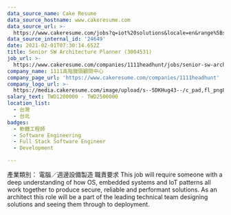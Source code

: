 ```yaml
---
data_source_name: Cake Resume
data_source_hostname: www.cakeresume.com
data_source_url: >-
  https://www.cakeresume.com/jobs?q=iot%20solutions&locale=en&range%5Bsalary_range%5D%5Bmin%5D=1000000
data_source_internal_id: '24649'
date: 2021-02-01T07:30:14.652Z
title: Senior SW Architecture Planner (3004531)
job_url: >-
  https://www.cakeresume.com/companies/1111headhunt/jobs/senior-sw-architecture-planner-3004531
company_name: 1111高階獵頭顧問中心
company_page_url: 'https://www.cakeresume.com/companies/1111headhunt'
company_logo_url: >-
  https://media.cakeresume.com/image/upload/s--5DKHug43--/c_pad,fl_png8,h_200,w_200/v1531993906/jlp8g9p7p6bf58jc0zju.png
salary_text: TWD1200000 - TWD2500000
location_list:
  - 台灣
  - 台北
badges:
  - 軟體工程師
  - Software Engineering
  - Full Stack Software Engineer
  - Development

---
```


產業類別： 電腦／週邊設備製造 職責要求 This job will require someone with a deep understanding of how OS, embedded systems and IoT patterns all work together to produce secure, reliable and performant solutions. As an architect this role will be a part of the leading technical team designing solutions and seeing them through to deployment.